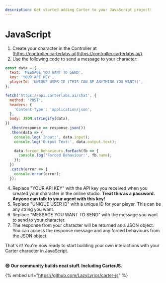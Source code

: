 ```yaml
---
description: Get started adding Carter to your JavaScript project!
---
```


# JavaScript

1. Create your character in the Controller at [https://controller.carterlabs.ai](https://controller.carterlabs.ai/).
2. Use the following code to send a message to your character:

```javascript
const data = {
  text: 'MESSAGE YOU WANT TO SEND',
  key: 'YOUR API KEY',
  playerId: 'UNIQUE USER ID (THIS CAN BE ANYTHING YOU WANT!)',
};

fetch('https://api.carterlabs.ai/chat', {
  method: 'POST',
  headers: {
    'Content-Type': 'application/json',
  },
  body: JSON.stringify(data),
})
  .then(response => response.json())
  .then(data => {
    console.log('Input:', data.input);
    console.log('Output Text:', data.output.text);

    data.forced_behaviours.forEach(fb => {
      console.log('Forced Behaviour:', fb.name);
    });
  })
  .catch(error => {
    console.error(error);
  });

```

4. Replace "YOUR API KEY" with the API key you received when you created your character in the online studio. **Treat this as a password. Anyone can talk to your agent with this key!**
5. Replace "UNIQUE USER ID" with a unique ID for your player. This can be any string you want.
6. Replace "MESSAGE YOU WANT TO SEND" with the message you want to send to your character.
7. The response from your character will be returned as a JSON object. You can access the response message and any forced behaviours from the JSON object.

That's it! You're now ready to start building your own interactions with your Carter character in JavaScript.

\
**😎 Our community builds neat stuff. Including CarterJS.**

{% embed url="https://github.com/LazyLyrics/carter-js" %}
